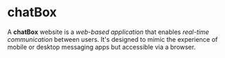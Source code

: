 # chatBox
A <b>chatBox</b> website is a <i>web-based application</i> that enables <i>real-time communication</i> between users. It's designed to mimic the experience of mobile or desktop messaging apps but accessible via a browser.
